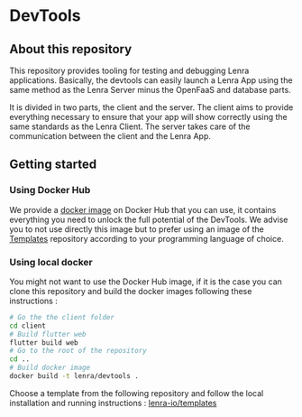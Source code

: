
# DevTools

## About this repository

This repository provides tooling for testing and debugging Lenra applications. Basically, the devtools can easily launch a Lenra App using the same method as the Lenra Server minus the OpenFaaS and database parts.

It is divided in two parts, the client and the server. The client aims to provide everything necessary to ensure that your app will show correctly using the same standards as the Lenra Client. The server takes care of the communication between the client and the Lenra App.

## Getting started

### Using Docker Hub

We provide a [docker image](https://hub.docker.com/r/lenra/devtools) on Docker Hub that you can use, it contains everything you need to unlock the full potential of the DevTools. We advise you to not use directly this image but to prefer using an image of the [Templates](https://github.com/lenra-io/templates) repository according to your programming language of choice.

### Using local docker

You might not want to use the Docker Hub image, if it is the case you can clone this repository and build the docker images following these instructions :

```bash
# Go the the client folder
cd client
# Build flutter web
flutter build web
# Go to the root of the repository 
cd ..
# Build docker image
docker build -t lenra/devtools .
```

Choose a template from the following repository and follow the local installation and running instructions : [lenra-io/templates](https://github.com/lenra-io/templates)
